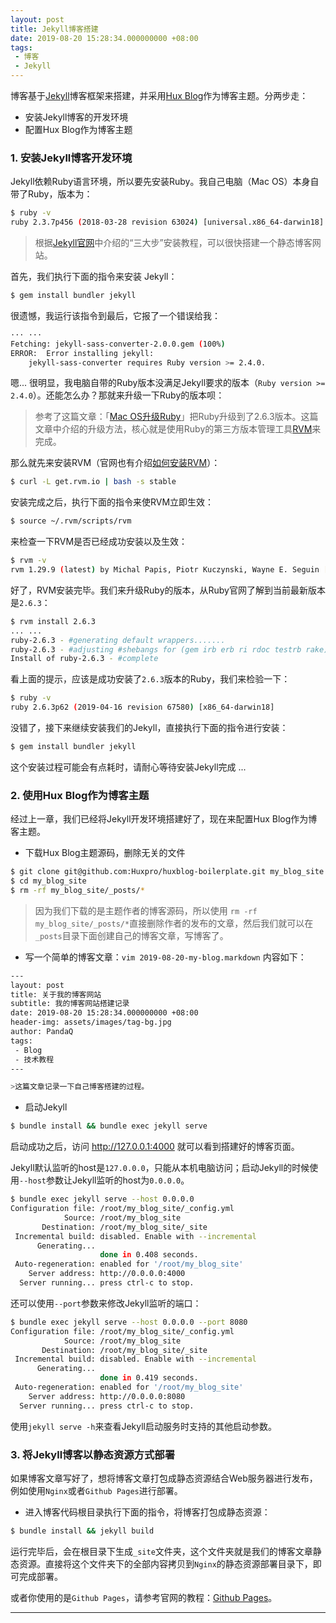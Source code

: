 ```yaml
---
layout: post
title: Jekyll博客搭建
date: 2019-08-20 15:28:34.000000000 +08:00
tags: 
 - 博客
 - Jekyll
---
```


博客基于[Jekyll](https://jekyllrb.com/)博客框架来搭建，并采用[Hux Blog](https://github.com/Huxpro/huxpro.github.io)作为博客主题。分两步走：

- 安装Jekyll博客的开发环境
- 配置Hux Blog作为博客主题

### 1. 安装Jekyll博客开发环境
Jekyll依赖Ruby语言环境，所以要先安装Ruby。我自己电脑（Mac OS）本身自带了Ruby，版本为：

```bash
$ ruby -v
ruby 2.3.7p456 (2018-03-28 revision 63024) [universal.x86_64-darwin18]
```

>根据[Jekyll官网](https://jekyllrb.com/)中介绍的“三大步”安装教程，可以很快搭建一个静态博客网站。

首先，我们执行下面的指令来安装 Jekyll：

```bash
$ gem install bundler jekyll
```

很遗憾，我运行该指令到最后，它报了一个错误给我：

```bash
··· ···
Fetching: jekyll-sass-converter-2.0.0.gem (100%)
ERROR:  Error installing jekyll:
	jekyll-sass-converter requires Ruby version >= 2.4.0.
```

嗯... 很明显，我电脑自带的Ruby版本没满足Jekyll要求的版本（`Ruby version >= 2.4.0`）。还能怎么办？那就来升级一下Ruby的版本呗：

>参考了这篇文章：「[Mac OS升级Ruby](https://www.jianshu.com/p/a575aff064e3)」把Ruby升级到了2.6.3版本。这篇文章中介绍的升级方法，核心就是使用Ruby的第三方版本管理工具[RVM](http://rvm.io/)来完成。

那么就先来安装RVM（官网也有介绍[如何安装RVM](http://rvm.io/)）：

```bash
$ curl -L get.rvm.io | bash -s stable
```

安装完成之后，执行下面的指令来使RVM立即生效：

```bash
$ source ~/.rvm/scripts/rvm
```

来检查一下RVM是否已经成功安装以及生效：

```bash
$ rvm -v
rvm 1.29.9 (latest) by Michal Papis, Piotr Kuczynski, Wayne E. Seguin [https://rvm.io]
```

好了，RVM安装完毕。我们来升级Ruby的版本，从Ruby官网了解到当前最新版本是`2.6.3`：
```bash
$ rvm install 2.6.3
... ...
ruby-2.6.3 - #generating default wrappers.......
ruby-2.6.3 - #adjusting #shebangs for (gem irb erb ri rdoc testrb rake).
Install of ruby-2.6.3 - #complete
```

看上面的提示，应该是成功安装了`2.6.3`版本的Ruby，我们来检验一下：

```bash
$ ruby -v
ruby 2.6.3p62 (2019-04-16 revision 67580) [x86_64-darwin18]
```

没错了，接下来继续安装我们的Jekyll，直接执行下面的指令进行安装：
                           
```bash
$ gem install bundler jekyll
```

这个安装过程可能会有点耗时，请耐心等待安装Jekyll完成 ...

### 2. 使用Hux Blog作为博客主题

经过上一章，我们已经将Jekyll开发环境搭建好了，现在来配置Hux Blog作为博客主题。

- 下载Hux Blog主题源码，删除无关的文件

```bash
$ git clone git@github.com:Huxpro/huxblog-boilerplate.git my_blog_site
$ cd my_blog_site
$ rm -rf my_blog_site/_posts/*
```

>因为我们下载的是主题作者的博客源码，所以使用 `rm -rf my_blog_site/_posts/*`直接删除作者的发布的文章，然后我们就可以在 `_posts`目录下面创建自己的博客文章，写博客了。

- 写一个简单的博客文章：`vim 2019-08-20-my-blog.markdown` 内容如下：

```bash
---
layout: post
title: 关于我的博客网站
subtitle: 我的博客网站搭建记录
date: 2019-08-20 15:28:34.000000000 +08:00
header-img: assets/images/tag-bg.jpg
author: PandaQ
tags: 
 - Blog
 - 技术教程
---

>这篇文章记录一下自己博客搭建的过程。

```

- 启动Jekyll

```bash
$ bundle install && bundle exec jekyll serve
```

启动成功之后，访问 <a href="http://127.0.0.1:4000" target="_blank">http://127.0.0.1:4000</a> 就可以看到搭建好的博客页面。

Jekyll默认监听的host是`127.0.0.0`，只能从本机电脑访问；启动Jekyll的时候使用`--host`参数让Jekyll监听的host为`0.0.0.0`。

```bash
$ bundle exec jekyll serve --host 0.0.0.0
Configuration file: /root/my_blog_site/_config.yml
            Source: /root/my_blog_site
       Destination: /root/my_blog_site/_site
 Incremental build: disabled. Enable with --incremental
      Generating...
                    done in 0.408 seconds.
 Auto-regeneration: enabled for '/root/my_blog_site'
    Server address: http://0.0.0.0:4000
  Server running... press ctrl-c to stop.
```

还可以使用`--port`参数来修改Jekyll监听的端口：

```bash
$ bundle exec jekyll serve --host 0.0.0.0 --port 8080
Configuration file: /root/my_blog_site/_config.yml
            Source: /root/my_blog_site
       Destination: /root/my_blog_site/_site
 Incremental build: disabled. Enable with --incremental
      Generating...
                    done in 0.419 seconds.
 Auto-regeneration: enabled for '/root/my_blog_site'
    Server address: http://0.0.0.0:8080
  Server running... press ctrl-c to stop.
```

使用`jekyll serve -h`来查看Jekyll启动服务时支持的其他启动参数。

### 3. 将Jekyll博客以静态资源方式部署

如果博客文章写好了，想将博客文章打包成静态资源结合Web服务器进行发布，例如使用`Nginx`或者`Github Pages`进行部署。

- 进入博客代码根目录执行下面的指令，将博客打包成静态资源：

```bash
$ bundle install && jekyll build
```

运行完毕后，会在根目录下生成`_site`文件夹，这个文件夹就是我们的博客文章静态资源。直接将这个文件夹下的全部内容拷贝到`Nginx`的静态资源部署目录下，即可完成部署。

或者你使用的是`Github Pages`，请参考官网的教程：[Github Pages](https://pages.github.com)。

<hr />